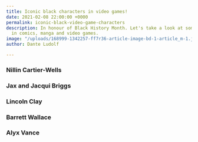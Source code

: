 ```yaml
---
title: Iconic black characters in video games!
date: 2021-02-08 22:00:00 +0000
permalink: iconic-black-video-game-characters
description: In honour of Black History Month. Let's take a look at some black excellence
  in comics, manga and video games.
image: "/uploads/168999-1342257-ff7r36-article-image-bd-1-article_m-1.jpg"
author: Dante Ludolf

---
```

### Nillin Cartier-Wells

### Jax and Jacqui Briggs

### Lincoln Clay

### Barrett Wallace

### Alyx Vance